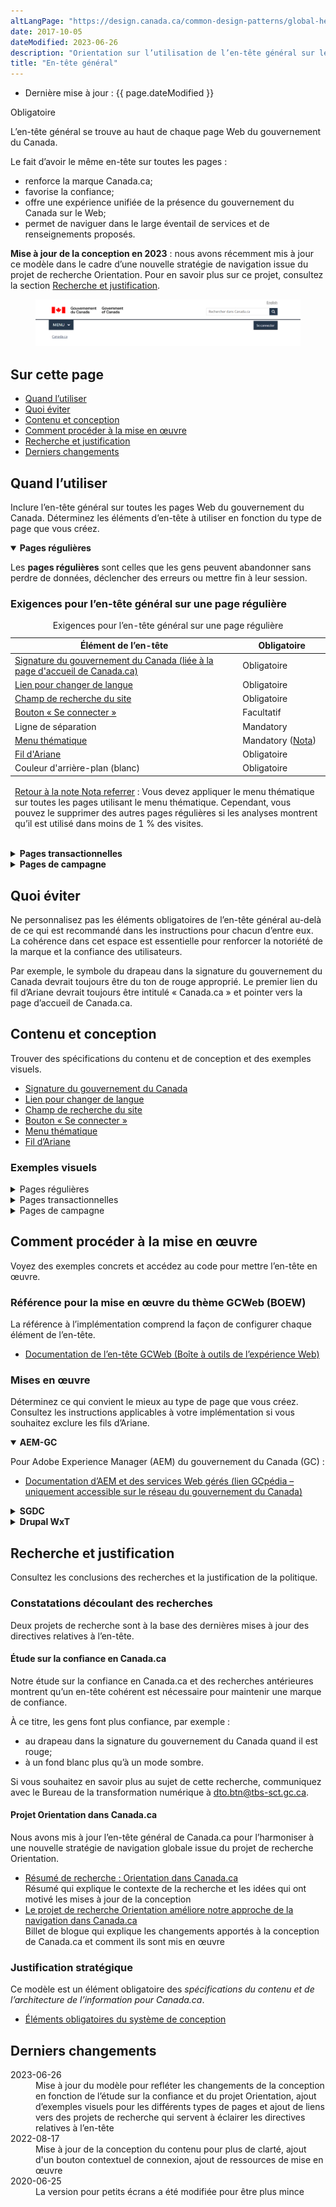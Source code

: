 ```yaml
---
altLangPage: "https://design.canada.ca/common-design-patterns/global-header.html"
date: 2017-10-05
dateModified: 2023-06-26
description: "Orientation sur l’utilisation de l’en-tête général sur les pages Canada.ca. L’en-tête général se trouve dans la partie supérieure de chaque page Web du gouvernement du Canada."
title: "En-tête général"
---
```

<div class="cnt-wdth-lmtd">
<div class="row">
  <div class="col-md-12 pull-left">
    <ul class="list-inline small mrgn-bttm-sm" id="list-inline-desktop-only">
      <li class="mrgn-rght-lg">Dernière mise à jour&nbsp;: {{ page.dateModified }}</li>
    </ul>
  </div>
</div>
  <p><span class="label label-danger">Obligatoire</span></p>
  <p>L’en-tête général se trouve au haut de chaque page Web du gouvernement du Canada.</p>
  <p>Le fait d’avoir le même en-tête sur toutes les pages&nbsp;:</p>
  <ul>
    <li>renforce la marque Canada.ca;</li>
    <li>favorise la confiance;</li>
    <li>offre une expérience unifiée de la présence du gouvernement du Canada sur le Web;</li>
    <li>permet de naviguer dans le large éventail de services et de renseignements proposés.</li>
  </ul>
  <p><strong>Mise à jour de la conception en 2023</strong>&nbsp;: nous avons récemment mis à jour ce modèle dans le cadre d’une nouvelle stratégie de navigation issue du projet de recherche Orientation. Pour en savoir plus sur ce projet, consultez la section <a href="#recherche">Recherche et justification</a>.</p>
  <div class="pattern-demo mrgn-tp-lg">
    <figure class="mrgn-bttm-sm"><img src="../images/01-signin-button-lg-fr.png" class="img-responsive" alt=""></figure>
  </div>
  <section>
    <h2>Sur cette page</h2>
    <ul>
      <li><a href="#quand">Quand l’utiliser</a></li>
      <li><a href="#eviter">Quoi éviter</a></li>
      <li><a href="#contenu">Contenu et conception</a></li>
      <li><a href="#implementation">Comment procéder à la mise en œuvre</a></li>
      <li><a href="#recherche">Recherche et justification</a></li>
      <li><a href="#changements">Derniers changements</a></li>
    </ul>
  </section>
  <h2 id="quand">Quand l’utiliser</h2>
  <p>Inclure l’en-tête général sur toutes les pages Web du gouvernement du Canada. Déterminez les éléments d’en-tête à utiliser en fonction du type de page que vous créez.</p>
</div>
<div class="row">
  <div class="col-md-8">
    <div class="wb-tabs mrgn-tp-lg">
      <div class="tabpanels">
        <details id="001" open="open">
          <summary><strong>Pages régulières</strong></summary>
          <p class="mrgn-tp-lg">Les <strong>pages régulières</strong> sont celles que les gens peuvent abandonner sans perdre de données, déclencher des erreurs ou mettre fin à leur session.</p>
          <h3>Exigences pour l’en-tête général sur une page régulière</h3>
          <div class="panel panel-default mrgn-tp-md">
            <table class="table table-striped" id="mandatory-01" aria-live="polite">
              <caption class="wb-inv">
              Exigences pour l’en-tête général sur une page régulière
              </caption>
              <thead>
                <tr>
                  <th class="col-md-8">Élément de l’en-tête</th>
                  <th class="col-md-4">Obligatoire</th>
                </tr>
              </thead>
              <tbody>
                <tr>
                  <td><a href="signature.html">Signature du gouvernement du Canada (liée à la page d'accueil de Canada.ca)</a></td>
                  <td><span class="far fa-check-circle text-success"></span><span class="wb-inv"> Obligatoire</span></td>
                </tr>
                <tr>
                  <td><a href="changer-langue.html">Lien pour changer de langue</a></td>
                  <td><span class="far fa-check-circle text-success"></span><span class="wb-inv"> Obligatoire</span></td>
                </tr>
                <tr>
                  <td><a href="champ-recherche.html">Champ de recherche du site</a></td>
                  <td><span class="far fa-check-circle text-success"></span><span class="wb-inv"> Obligatoire</span></td>
                </tr>
                <tr>
                  <td><a href="connexion-contextuel.html">Bouton &laquo;&nbsp;Se connecter&nbsp;&raquo;</a></td>
                  <td><span class="far fa-check-circle text-success"></span><span class="wb-inv"> Facultatif</span></td>
                </tr>
                <tr>
                  <td>Ligne de séparation</td>
                  <td><span class="far fa-check-circle text-success"></span><span class="wb-inv"> Mandatory</span></td>
                </tr>
                <tr>
                  <td><a href="menu-site.html">Menu thématique</a></td>
                  <td><span class="far fa-check-circle text-success"></span><span class="wb-inv"> Mandatory</span> <span class="small">(<a href="#smenu-note" id="smenu">Nota</a>)</span></td>
                </tr>
                <tr>
                  <td><a href="fil-ariane.html">Fil d'Ariane</a></td>
                  <td><span class="far fa-check-circle text-success"></span><span class="wb-inv"> Obligatoire</span></td>
                </tr>
                <tr>
                  <td>Couleur d'arrière-plan (blanc)</td>
                  <td><span class="far fa-check-circle text-success"></span><span class="wb-inv"> Obligatoire</span></td>
                </tr>
              </tbody>
              <tfoot>
                <tr>
                  <td colspan="2"><div class="fn-rtn small mrgn-tp-md" id="smenu-note">
                      <p><a href="#smenu"><span class="wb-inv">Retour à la note </span>Nota<span class="wb-inv"> referrer</span></a>&nbsp;: Vous devez appliquer le menu thématique sur toutes les pages utilisant le menu thématique. Cependant, vous pouvez le supprimer des autres pages régulières si les analyses montrent qu’il est utilisé dans moins de 1 % des visites.</p>
                    </div></td>
                </tr>
              </tfoot>
            </table>
          </div>
        </details>
        <details id="002">
          <summary><strong>Pages transactionnelles</strong></summary>
          <p class="mrgn-tp-lg">Les <strong>pages transactionnelles</strong> sont des pages où les gens sont engagés dans un processus transactionnel, et le fait de suivre par erreur d’autres liens entraînerait des erreurs, une perte de données ou une interruption accidentelle de la session.</p>
          <h3>Exigences pour l’en-tête général sur une page transactionnelle</h3>
          <div class="panel panel-default mrgn-tp-md">
            <table class="table table-striped" id="mandatory-02" aria-live="polite">
              <caption class="wb-inv">
              Exigences pour l’en-tête général
              </caption>
              <thead>
                <tr>
                  <th class="col-md-8">Élément de l’en-tête</th>
                  <th class="col-md-4">Obligatoire</th>
                </tr>
              </thead>
              <tbody>
                <tr>
                  <td><a href="signature.html">Signature du gouvernement du Canada (liée à la page d'accueil de Canada.ca)</a></td>
                  <td><span class="far fa-check-circle text-success"></span><span class="wb-inv"> Obligatoire</span> (Le lien vers la page d'accueil de Canada.ca est facultatif)</td>
                </tr>
                <tr>
                  <td><a href="changer-langue.html">Lien pour changer de langue</a></td>
                  <td><span class="far fa-check-circle text-success"></span><span class="wb-inv"> Mandatory</span> <span class="small">(<a href="#tmenu-note" id="tmenu">Nota</a>)</span></td>
                </tr>
                <tr>
                  <td><a href="champ-recherche.html">Champ de recherche du site</a></td>
                  <td>Facultatif</td>
                </tr>
                <tr>
                  <td><a href="connexion-contextuel.html">Bouton &laquo;&nbsp;Se connecter&nbsp;&raquo;</a></td>
                  <td>Facultatif</td>
                </tr>
                <tr>
                  <td>Ligne de séparation</td>
                  <td><span class="far fa-check-circle text-success"></span><span class="wb-inv"> Mandatory</span></td>
                </tr>
                <tr>
                  <td><a href="menu-site.html">Menu thématique</a></td>
                  <td>Facultatif</td>
                </tr>
                <tr>
                  <td><a href="fil-ariane.html">Fil d'Ariane</a></td>
                  <td>Facultatif</td>
                </tr>
                <tr>
                  <td>Couleur d'arrière-plan (blanc)</td>
                  <td><span class="far fa-check-circle text-success"></span><span class="wb-inv">Obligatoire</span></td>
                </tr>
              </tbody>
              <tfoot>
                <tr>
                  <td colspan="2"><div class="fn-rtn small mrgn-tp-md" id="tmenu-note">
                      <p><a href="#tmenu"><span class="wb-inv">Retour à la note</span>Nota<span class="wb-inv"> referrer</span></a>&nbsp;: Les nouvelles pages transactionnelles des applications Web doivent permettre aux utilisateurs de basculer entre les langues officielles. Les anciennes applications Web qui ne permettent pas de basculer d’une langue à l’autre doivent être mises à jour ou remplacées. En attendant, vous pouvez omettre le basculement entre les langues si son utilisation entraîne une perte de données.</p>
                    </div></td>
                </tr>
              </tfoot>
            </table>
          </div>
        </details>
        <details id="003">
          <summary><strong>Pages de campagne</strong></summary>
          <p class="mrgn-tp-lg">Les <strong>pages de campagne</strong> sont des pages d'accueil pour les campagnes de marketing ou de publicité externes. La flexibilité de la présentation permet aux institutions de faire correspondre des éléments de leur campagne externe avec cette page d'accueil.</p>
          <h3>Exigences pour l’en-tête général sur une page de campagne</h3>
          <div class="panel panel-default mrgn-tp-md">
            <table class="table table-striped" id="mandatory-03" aria-live="polite">
              <caption class="wb-inv">
              Exigences pour l’en-tête général
              </caption>
              <thead>
                <tr>
                  <th class="col-md-8">Élément de l’en-tête</th>
                  <th class="col-md-4">Obligatoire</th>
                </tr>
              </thead>
              <tbody>
                <tr>
                  <td><a href="signature.html">Signature du gouvernement du Canada (liée à la page d'accueil de Canada.ca)</a></td>
                  <td><span class="far fa-check-circle text-success"></span><span class="wb-inv"> Obligatoire</span></td>
                </tr>
                <tr>
                  <td><a href="changer-langue.html">Lien pour changer de langue</a></td>
                  <td><span class="far fa-check-circle text-success"></span><span class="wb-inv"> Obligatoire</span></td>
                </tr>
                <tr>
                  <td><a href="champ-recherche.html">Champ de recherche du site</a></td>
                  <td><span class="far fa-check-circle text-success"></span><span class="wb-inv"> Obligatoire</span></td>
                </tr>
                <tr>
                  <td><a href="connexion-contextuel.html">Bouton &laquo;&nbsp;Se connecter&nbsp;&raquo;</a></td>
                  <td>Facultatif</td>
                </tr>
                <tr>
                  <td>Ligne de séparation</td>
                  <td><span class="far fa-check-circle text-success"></span><span class="wb-inv"> Mandatory</span></td>
                </tr>
                <tr>
                  <td><a href="menu-site.html">Menu thématique</a></td>
                  <td>Facultatif</td>
                </tr>
                <tr>
                  <td><a href="fil-ariane.html">Fil d'Ariane</a></td>
                  <td><span class="far fa-check-circle text-success"></span><span class="wb-inv"> Obligatoire</span></td>
                </tr>
                <tr>
                  <td>Couleur d'arrière-plan (blanc)</td>
                  <td><span class="far fa-check-circle text-success"></span><span class="wb-inv"> Obligatoire</span></td>
                </tr>
              </tbody>
            </table>
          </div>
        </details>
      </div>
    </div>
  </div>
</div>
<div class="cnt-wdth-lmtd">
  <h2 id="eviter">Quoi éviter</h2>
  <p>Ne personnalisez pas les éléments obligatoires de l’en-tête général au-delà de ce qui est recommandé dans les instructions pour chacun d’entre eux. La cohérence dans cet espace est essentielle pour renforcer la notoriété de la marque et la confiance des utilisateurs.</p>
  <p>Par exemple, le symbole du drapeau dans la signature du gouvernement du Canada devrait toujours être du ton de rouge approprié. Le premier lien du fil d’Ariane devrait toujours être intitulé &laquo;&nbsp;Canada.ca&nbsp;&raquo; et pointer vers la page d’accueil de Canada.ca.</p>
  <h2 id="contenu">Contenu et conception</h2>
  <p>Trouver des spécifications du contenu et de conception et des exemples visuels.</p>
  <ul>
    <li><a href="https://conception.canada.ca/configurations-conception-communes/en-tete-general.html">Signature du gouvernement du Canada</a></li>
    <li><a href="https://conception.canada.ca/configurations-conception-communes/changer-langue.html">Lien pour changer de langue</a></li>
    <li><a href="https://conception.canada.ca/configurations-conception-communes/connexion-contextuel.html">Champ de recherche du site</a></li>
    <li><a href="https://conception.canada.ca/configurations-conception-communes/connexion-contextuel.html">Bouton &laquo;&nbsp;Se connecter&nbsp;&raquo;</a></li>
    <li><a href="https://conception.canada.ca/configurations-conception-communes/menu-site.html">Menu thématique</a></li>
    <li><a href="https://conception.canada.ca/configurations-conception-communes/fil-ariane.html">Fil d’Ariane</a></li>
  </ul>
  <h3>Exemples visuels</h3>
  <details>
    <summary class="bg-info">Pages régulières</summary>
    <div class="pattern-demo mrgn-tp-lg">
      <figure>
        <figcaption><b>En-tête général : pages régulières, grand écran</b></figcaption>
        <img src="../images/01-signin-button-lg-fr.png" class="img-responsive" alt="">
        <details class="mrgn-tp-md">
          <summary class="wb-toggle small" data-toggle="{&quot;print&quot;:&quot;on&quot;}">Texte de remplacement&nbsp;: schéma de l’en-tête général pour les grands écrans.</summary>
          <p class="mrgn-tp-lg">Sur les grands écrans, l’en-tête général sur une page régulière comporte 4 lignes&nbsp;:</p>
          <ol>
            <li>Lien pour changer de langue à l’extrême droite;</li>
            <li>Signature du gouvernement du Canada à gauche, champ de recherche du site à droite;</li>
            <li>Sous une ligne de séparation, le menu thématique se trouve à gauche, le bouton facultatif &laquo;&nbsp;Se connecter&nbsp;&raquo; se trouve à droite;</li>
            <li>Fil d’Ariane à gauche.</li>
          </ol>
        </details>
      </figure>
    </div>
    <div class="pattern-demo mrgn-tp-lg">
      <figure>
        <figcaption><b>En-tête général : pages régulières, petit écran</b></figcaption>
        <img src="../images/01-signin-button-sm-fr.png" class="img-responsive" alt="">
        <details class="mrgn-tp-md">
          <summary class="wb-toggle small" data-toggle="{&quot;print&quot;:&quot;on&quot;}">Texte de remplacement&nbsp;: schéma de l’en-tête général pour les petits écrans.</summary>
          <p class="mrgn-tp-lg">Sur les petits écrans, l’en-tête général sur une page régulière comporte 4 lignes&nbsp;:</p>
          <ol>
            <li>Signature du gouvernement du Canada à gauche, lien pour changer de langue à l’extrême droite;</li>
            <li>Le champ de recherche du site couvre toute la ligne;</li>
            <li>Sous une ligne de séparation, le menu thématique se trouve à gauche, le bouton facultatif &laquo;&nbsp;Se connecter&nbsp;&raquo; se trouve à droite;</li>
            <li>Fil d’Ariane à gauche.</li>
          </ol>
        </details>
      </figure>
    </div>
  </details>
  <details>
    <summary class="bg-info">Pages transactionnelles</summary>
    <div class="pattern-demo mrgn-tp-lg">
      <figure>
        <figcaption><b>En-tête général minimum&nbsp;: pages transactionnelles, grand écran</b></figcaption>
        <img src="../images/01-global-header-transactional-lg-fr.png" class="img-responsive" alt="">
        <details class="mrgn-tp-md">
          <summary class="wb-toggle small" data-toggle="{&quot;print&quot;:&quot;on&quot;}">Texte de remplacement&nbsp;: schéma de l’en-tête général minimum sur un grand écran</summary>
          <p class="mrgn-tp-lg">Sur les grands écrans, l’en-tête général minimum sur une page transactionnelle comporte 2 lignes&nbsp;:</p>
          <ol>
            <li>Lien pour changer de langue à l’extrême droite;</li>
            <li>Signature du gouvernement du Canada à gauche avec une ligne de séparation en dessous.</li>
          </ol>
        </details>
      </figure>
    </div>
    <div class="pattern-demo mrgn-tp-lg">
      <figure>
        <figcaption><b>En-tête général minimum&nbsp;: pages transactionnelles, petit écran</b></figcaption>
        <img src="../images/01-global-header-transactional-sm-fr.png" class="img-responsive" alt="">
        <details class="mrgn-tp-md">
          <summary class="wb-toggle small" data-toggle="{&quot;print&quot;:&quot;on&quot;}">Texte de remplacement&nbsp;: schéma de l’en-tête général minimum sur un petit écran</summary>
          <p class="mrgn-tp-lg">Sur les petits écrans, l’en-tête général minimum sur une page transactionnelle comporte une seule ligne&nbsp;:</p>
          <ol>
            <li>Signature du gouvernement du Canada à gauche, lien pour changer de langue à droite, avec une ligne de séparation en dessous.</li>
          </ol>
        </details>
      </figure>
    </div>
  </details>
  <details>
    <summary class="bg-info">Pages de campagne</summary>
    <div class="pattern-demo mrgn-tp-lg">
      <figure>
        <figcaption><b>En-tête général minimum&nbsp;: pages de campagne, grand écran</b></figcaption>
        <img src="../images/01-global-header-campaign-lg-fr.png" class="img-responsive" alt="">
        <details class="mrgn-tp-md">
          <summary class="wb-toggle small" data-toggle="{&quot;print&quot;:&quot;on&quot;}">Texte de remplacement&nbsp;: schéma de l’en-tête général minimum sur un grand écran</summary>
          <p class="mrgn-tp-lg">Sur les grands écrans, l’en-tête général minimum sur une page de campagne comporte 3 lignes&nbsp;:</p>
          <ol>
            <li>Lien pour changer de langue à l’extrême droite;</li>
            <li>Signature du gouvernement du Canada à gauche, champ de recherche du site à droite;</li>
            <li>Sous une ligne de séparation, le fil d’Ariane est à gauche.</li>
          </ol>
        </details>
      </figure>
    </div>
    <div class="pattern-demo mrgn-tp-lg">
      <figure>
        <figcaption><b>En-tête général minimum&nbsp;: pages de campagne, petit écran</b></figcaption>
        <img src="../images/01-global-header-campaign-sm-fr.png" class="img-responsive" alt="">
        <details class="mrgn-tp-md">
          <summary class="wb-toggle small" data-toggle="{&quot;print&quot;:&quot;on&quot;}">Texte de remplacement&nbsp;: schéma de l’en-tête général minimum sur un petit écran</summary>
          <p class="mrgn-tp-lg">Sur les petits écrans, l’en-tête général minimum sur une page de campagne comporte 3 lignes&nbsp;:</p>
          <ol>
            <li>Signature du gouvernement du Canada à gauche, lien pour changer de langue à l’extrême droite;</li>
            <li>Le champ de recherche du site couvre toute la ligne;</li>
            <li>Sous une ligne de séparation, le fil d’Ariane est à gauche.</li>
          </ol>
        </details>
      </figure>
    </div>
  </details>
  <h2 id="implementation">Comment procéder à la mise en œuvre</h2>
  <p>Voyez des exemples concrets et accédez au code pour mettre l’en-tête en œuvre.</p>
  <h3>Référence pour la mise en œuvre du thème GCWeb (BOEW)</h3>
  <p>La référence à l’implémentation comprend la façon de configurer chaque élément de l’en-tête.</p>
  <ul>
    <li><a href="https://wet-boew.github.io/GCWeb/sites/header/header-docs-fr.html">Documentation de l’en-tête GCWeb (Boîte à outils de l’expérience Web)</a></li>
  </ul>
  <h3>Mises en œuvre</h3>
  <p>Déterminez ce qui convient le mieux au type de page que vous créez. Consultez les instructions applicables à votre implémentation si vous souhaitez exclure les fils d’Ariane.</p>
</div>
<div class="row">
  <div class="col-md-8">
    <div class="wb-tabs mrgn-tp-lg">
      <div class="tabpanels">
        <details id="004" open="open">
          <summary><strong>AEM-GC</strong></summary>
          <p class="mrgn-tp-lg">Pour Adobe Experience Manager (AEM) du gouvernement du Canada (GC)&nbsp;:</p>
          <ul>
            <li><a href="https://www.gcpedia.gc.ca/wiki/AEM_GC-specific_Documentation_6.5?setlang=fr&uselang=fr">Documentation d’AEM et des services Web gérés (lien GCpédia – uniquement accessible sur le réseau du gouvernement du Canada)</a></li>
          </ul>
        </details>
        <details id="005">
          <summary><strong>SGDC</strong></summary>
          <p class="mrgn-tp-lg">Pour la solution de gabarits à déploiement centralisé (SGDC)&nbsp;:</p>
          <ul>
            <li><a href="https://cenw-wscoe.github.io/sgdc-cdts/docs/index-fr.html">Documentation de la SGDC</a></li>
          </ul>
        </details>
        <details id="006">
          <summary><strong>Drupal WxT</strong></summary>
          <p class="mrgn-tp-lg">Pour Drupal WxT&nbsp;:</p>
          <ul>
            <li><a href="https://drupalwxt.github.io/en/">Documentation de Drupal WxT (en anglais seulement)</a></li>
          </ul>
        </details>
      </div>
    </div>
  </div>
</div>
<div class="cnt-wdth-lmtd">
  <h2 id="recherche">Recherche et justification</h2>
  <p>Consultez les conclusions des recherches et la justification de la politique.</p>
  <h3>Constatations découlant des recherches</h3>
  <p>Deux projets de recherche sont à la base des dernières mises à jour des directives relatives à l’en-tête.</p>
  <h4>Étude sur la confiance en Canada.ca</h4>
  <p>Notre étude sur la confiance en Canada.ca et des recherches antérieures montrent qu’un en-tête cohérent est nécessaire pour maintenir une marque de confiance.</p>
  <p>À ce titre, les gens font plus confiance, par exemple :</p>
  <ul>
    <li>au drapeau dans la signature du gouvernement du Canada quand il est rouge;</li>
    <li>à un fond blanc plus qu’à un mode sombre.</li>
  </ul>
  <p>Si vous souhaitez en savoir plus au sujet de cette recherche, communiquez avec le Bureau de la transformation numérique à <a href="mailto:dto.btn@tbs-sct.gc.ca">dto.btn@tbs-sct.gc.ca</a>.</p>
  <h4>Projet Orientation dans Canada.ca</h4>
  <p>Nous avons mis à jour l’en-tête général de Canada.ca pour l’harmoniser à une nouvelle stratégie de navigation globale issue du projet de recherche Orientation.</p>
  <ul>
    <li><a href="https://blogue.canada.ca/resumes-recherche/orientation-dans-canada-ca.html">Résumé de recherche&nbsp;: Orientation dans Canada.ca</a><br>
      Résumé qui explique le contexte de la recherche et les idées qui ont motivé les mises à jour de la conception</li>
    <li><a href="https://blogue.canada.ca/2022/12/21/le-projet-orientation.html">Le projet de recherche Orientation améliore notre approche de la navigation dans Canada.ca</a><br>
      Billet de blogue qui explique les changements apportés à la conception de Canada.ca et comment ils sont mis en œuvre</li>
  </ul>
  <h3>Justification stratégique</h3>
  <p>Ce modèle est un élément obligatoire des <cite>spécifications du contenu et de l’architecture de l’information pour Canada.ca</cite>.</p>
  <ul>
    <li><a href="https://www.canada.ca/fr/secretariat-conseil-tresor/services/communications-gouvernementales/specifications-contenu-architecture-information-canada/elements-obligatoires.html#header-footer">Éléments obligatoires du système de conception</a></li>
  </ul>
  <h2 id="changements">Derniers changements</h2>
  <dl class="dl-horizontal">
    <dt>
      <time datetime="2023-06-26" class="link-muted">2023-06-26</time>
    </dt>
    <dd>Mise à jour du modèle pour refléter les changements de la conception en fonction de l’étude sur la confiance et du projet Orientation, ajout d’exemples visuels pour les différents types de pages et ajout de liens vers des projets de recherche qui servent à éclairer les directives relatives à l’en-tête</dd>
    <dt>
      <time datetime="2022-08-17" class="link-muted">2022-08-17</time>
    </dt>
    <dd>Mise à jour de la conception du contenu pour plus de clarté, ajout d'un bouton contextuel de connexion, ajout de ressources de mise en œuvre</dd>
    <dt>
      <time datetime="2020-06-25" class="link-muted">2020-06-25</time>
    </dt>
    <dd>La version pour petits écrans a été modifiée pour être plus mince </dd>
  </dl>
</div>

